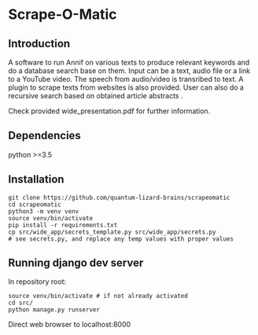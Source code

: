 # Scrape-O-Matic
## Introduction

A software to run Annif on various texts to produce relevant keywords
and do a database search base on them.
Input can be a text, audio file or a link to a YouTube video.
The speech from audio/video is transribed to text.
A plugin to scrape texts from websites is also provided.
User can also do a recursive search based on obtained article abstracts .

Check provided wide_presentation.pdf for further information.

## Dependencies

python >=3.5

## Installation

	git clone https://github.com/quantum-lizard-brains/scrapeomatic
	cd scrapeomatic
	python3 -m venv venv
	source venv/bin/activate
	pip install -r requirements.txt
	cp src/wide_app/secrets_template.py src/wide_app/secrets.py
	# see secrets.py, and replace any temp values with proper values


## Running django dev server

In repository root:

	source venv/bin/activate # if not already activated
	cd src/
	python manage.py runserver

Direct web browser to localhost:8000

